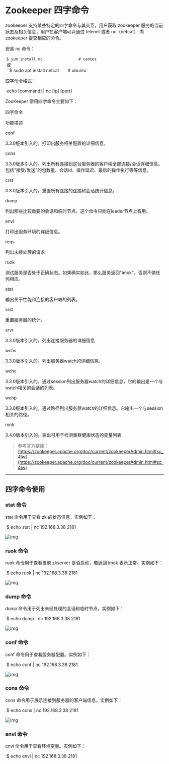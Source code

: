 # Zookeeper 四字命令


zookeeper 支持某些特定的四字命令与其交互，用户获取 zookeeper 服务的当前状态及相关信息，用户在客户端可以通过 telenet 或者 nc（netcat） 向 zookeeper 提交相应的命令。

安装 nc 命令：

 `$ yum install nc                # centos`  
 或  
 ``$ sudo apt install netcat       # ubuntu`

四字命令格式：

 echo [command] | nc [ip] [port]

ZooKeeper 常用四字命令主要如下：

四字命令

功能描述

conf

3.3.0版本引入的。打印出服务相关配置的详细信息。

cons

3.3.0版本引入的。列出所有连接到这台服务器的客户端全部连接/会话详细信息。包括"接受/发送"的包数量、会话id、操作延迟、最后的操作执行等等信息。

crst

3.3.0版本引入的。重置所有连接的连接和会话统计信息。

dump

列出那些比较重要的会话和临时节点。这个命令只能在leader节点上有用。

envi

打印出服务环境的详细信息。

reqs

列出未经处理的请求

ruok

测试服务是否处于正确状态。如果确实如此，那么服务返回"imok"，否则不做任何相应。

stat

输出关于性能和连接的客户端的列表。

srst

重置服务器的统计。

srvr

3.3.0版本引入的。列出连接服务器的详细信息

wchs

3.3.0版本引入的。列出服务器watch的详细信息。

wchc

3.3.0版本引入的。通过session列出服务器watch的详细信息，它的输出是一个与watch相关的会话的列表。

wchp

3.3.0版本引入的。通过路径列出服务器watch的详细信息。它输出一个与session相关的路径。

mntr

3.4.0版本引入的。输出可用于检测集群健康状态的变量列表

> 参考官方链接：[https://zookeeper.apache.org/doc/current/zookeeperAdmin.html#sc_4lw](https://zookeeper.apache.org/doc/current/zookeeperAdmin.html#sc_4lw)

---

## 四字命令使用

### stat 命令

stat 命令用于查看 zk 的状态信息，实例如下：

 $ echo stat | nc 192.168.3.38 2181

![img](http://gitlab.siger-data.com/yurui.gao/bigdata-arch-pic/uploads/d8da68619cbfb15923d74c6a06b68e2b/fc-01.png)

### ruok 命令

ruok 命令用于查看当前 zkserver 是否启动，若返回 imok 表示正常。实例如下：

 $ echo ruok | nc 192.168.3.38 2181

![img](http://gitlab.siger-data.com/yurui.gao/bigdata-arch-pic/uploads/485d9c5283798409ae915a2c52abdb00/fc-02.png)

### dump 命令

dump 命令用于列出未经处理的会话和临时节点。实例如下：

 $ echo dump | nc 192.168.3.38 2181

![img](http://gitlab.siger-data.com/yurui.gao/bigdata-arch-pic/uploads/d091c5f18f90f2648c21d6bfb8eb69eb/fc-03.png)

### conf 命令

conf 命令用于查看服务器配置。实例如下：

 $ echo conf | nc 192.168.3.38 2181

![img](http://gitlab.siger-data.com/yurui.gao/bigdata-arch-pic/uploads/c72499de7b21c2f3a804c9e1e14f7f88/fc-04.png)

### cons 命令

cons 命令用于展示连接到服务器的客户端信息。实例如下：

 $ echo cons | nc 192.168.3.38 2181

![img](http://gitlab.siger-data.com/yurui.gao/bigdata-arch-pic/uploads/7cde48cb74399e69d13527212090ed3b/fc-05.png)

### envi 命令

envi 命令用于查看环境变量。实例如下：

 $ echo envi | nc 192.168.3.38 2181